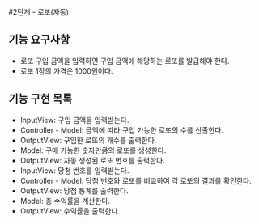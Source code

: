 #2단계 - 로또(자동)
## 기능 요구사항
* 로또 구입 금액을 입력하면 구입 금액에 해당하는 로또를 발급해야 한다.
* 로또 1장의 가격은 1000원이다.

## 기능 구현 목록
* InputView: 구입 금액을 입력받는다.
* Controller - Model: 금액에 따라 구입 가능한 로또의 수를 산출한다.
* OutputView: 구입한 로또의 개수를 출력한다. 
* Model: 구매 가능한 숫자만큼의 로또를 생성한다.
* OutputView: 자동 생성된 로또 번호를 출력한다.
* InputView: 당첨 번호를 입력받는다.
* Controller - Model: 당첨 번호와 로또를 비교하여 각 로또의 결과를 확인한다.
* OutputView: 당첨 통계를 출력한다.
* Model: 총 수익률을 계산한다.
* OutputView: 수익률을 출력한다.
